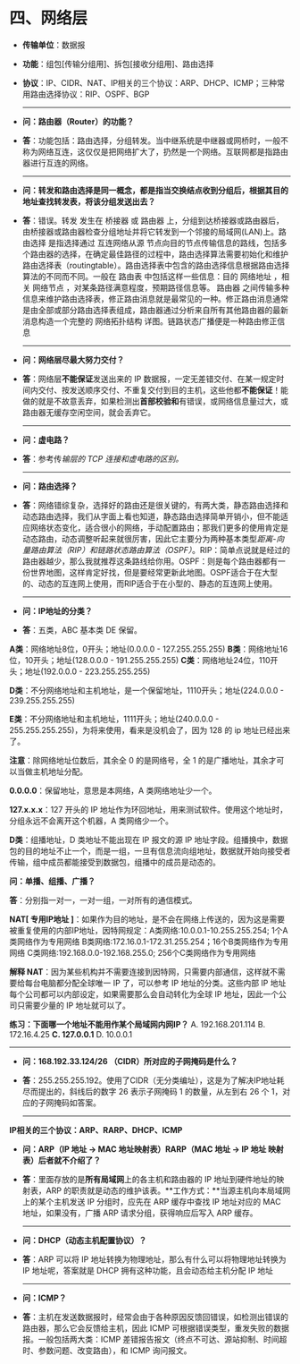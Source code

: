 # 四、网络层
* **传输单位**：数据报

* **功能**：组包[传输分组用]、拆包[接收分组用]、路由选择

* **协议**：IP、CIDR、NAT、IP相关的三个协议：ARP、DHCP、ICMP；三种常用路由选择协议：RIP、OSPF、BGP

  ****


* **问：路由器（Router）的功能？**

* **答**：功能包括：路由选择，分组转发。当中继系统是中继器或网桥时，一般不称为网络互连，这仅仅是把网络扩大了，扔然是一个网络。互联网都是指路由器进行互连的网络。

  ****

 * **问：转发和路由选择是同一概念，都是指当交换结点收到分组后，根据其目的地址查找转发表，将该分组发送出去？**

 * **答**：错误。转发 发生在 桥接器 或 路由器 上，分组到达桥接器或路由器后，由桥接器或路由器检查分组地址并将它转发到一个邻接的局域网(LAN)上。路由选择 是指选择通过 互连网络从源 节点向目的节点传输信息的路线，包括多个路由器的选择，在确定最佳路径的过程中，路由选择算法需要初始化和维护路由选择表（routingtable）。路由选择表中包含的路由选择信息根据路由选择算法的不同而不同。一般在 路由表 中包括这样一些信息：目的 网络地址 ，相关 网络节点 ，对某条路径满意程度，预期路径信息等。 路由器 之间传输多种信息来维护路由选择表，修正路由消息就是最常见的一种。修正路由消息通常是由全部或部分路由选择表组成，路由器通过分析来自所有其他路由器的最新消息构造一个完整的 网络拓扑结构 详图。链路状态广播便是一种路由修正信息

   ****

 * **问：网络层尽最大努力交付？**

 * **答**：网络层**不能保证**发送出来的 IP 数据报，一定无差错交付、在某一规定时间内交付、按发送顺序交付、不重复交付到目的主机，这些他都**不能保证**！能做的就是不故意丢弃，如果检测出**首部校验和**有错误，或网络信息量过大，或路由器无缓存空闲空间，就会丢弃它。

   ****

* **问：虚电路？**

* **答**：参考传*输层的 TCP 连接和虚电路的区别。*

  ****

* **问：路由选择？**

* **答**：网络错综复杂，选择好的路由还是很关键的，有两大类，静态路由选择和动态路由选择，我们从字面上看也知道，静态路由选择简单开销小，但不能适应网络状态变化，适合很小的网络，手动配置路由；那我们更多的使用肯定是动态路由，动态调整听起来就很厉害，因此它主要分为两种基本类型*距离-向量路由算法（RIP）*和*链路状态路由算法（OSPF）*。RIP：简单点说就是经过的路由器越少，那么我就推荐这条路线给你用。OSPF：则是每个路由器都有一份世界地图，这样肯定好找，但是要经常更新此地图。OSPF适合于在大型的、动态的互连网上使用，而RIP适合于在小型的、静态的互连网上使用。

  ****

* **问：IP地址的分类？**

* **答**：五类，ABC 基本类 DE 保留。
  
**A类**：网络地址8位，0开头；地址(0.0.0.0 - 127.255.255.255)
  **B类**：网络地址16位，10开头；地址(128.0.0.0 - 191.255.255.255)
**C类**：网络地址24位，110开头；地址(192.0.0.0 - 223.255.255.255)
  
**D类**：不分网络地址和主机地址，是一个保留地址，1110开头；地址(224.0.0.0 - 239.255.255.255)
  
  **E类**：不分网络地址和主机地址，1111开头；地址(240.0.0.0 - 255.255.255.255)，为将来使用，看来是没机会了，因为 128 的 ip 地址已经出来了。
  
**注意**：除网络地址位数后，其余全 0 的是网络号，全 1 的是广播地址，其余才可以当做主机地址分配。
  

  **0.0.0.0**：保留地址，意思是本网络，A 类网络地址少一个。

  **127.x.x.x**：127 开头的 IP 地址作为环回地址，用来测试软件。使用这个地址时，分组永远不会离开这个机器，A 类网络少一个。
  
  **D类**：组播地址，D 类地址不能出现在 IP 报文的源 IP 地址字段。组播换中，数据包的目的地址不止一个，而是一组，一旦有信息流向组地址，数据就开始向接受者传输，组中成员都能接受到数据包，组播中的成员是动态的。
  
**问：单播、组播、广播？**
  
**答**：分别指一对一，一对一组，一对所有的通信模式。
  

  

  
  **NAT[ 专用IP地址 ]**：如果作为目的地址，是不会在网络上传送的，因为这是需要被重复使用的内部IP地址，因特网规定：A类网络:10.0.0.1-10.255.255.254; 1个A类网络作为专用网络
B类网络:172.16.0.1-172.31.255.254；16个B类网络作为专用网络
  C类网络:192.168.0.0-192.168.255.0; 256个C类网络作为专用网络

  
  
  **解释 NAT**：因为某些机构并不需要连接到因特网，只需要内部通信，这样就不需要给每台电脑都分配全球唯一 IP 了，可以参考 IP 地址的分类。这些内部 IP 地址每个公司都可以内部设定，如果需要那么会自动转化为全球 IP 地址，因此一个公司只需要少量的 IP 地址就可以了。
  
  
  
  **练习：下面哪一个地址不能用作某个局域网内网IP？**
  A. 192.168.201.114 B. 172.16.4.25 **C. 127.0.0.1** D. 10.0.0.1
  
  ****
  
* **问：168.192.33.124/26 （CIDR）所对应的子网掩码是什么？**

* **答**：255.255.255.192。使用了CIDR（无分类编址），这是为了解决IP地址耗尽而提出的，斜线后的数字 26 表示子网掩码 1 的数量，从左到右 26 个 1，对应的子网掩码如答案。

  ****

**IP相关的三个协议：ARP、RARP、DHCP、ICMP**

* **问：ARP（IP 地址 -> MAC 地址映射表）RARP（MAC 地址 -> IP 地址 映射表）后者就不介绍了？**

* **答**：里面存放的是**所有局域网**上的各主机和路由器的 IP 地址到硬件地址的映射表，ARP 的职责就是动态的维护该表。**工作方式：**当源主机向本局域网上的某个主机发送 IP 分组时，应先在 ARP 缓存中查找 IP 地址对应的 MAC 地址，如果没有，广播 ARP 请求分组，获得响应后写入 ARP 缓存。

  ****

* **问：DHCP（动态主机配置协议）？**

* **答**：ARP 可以将 IP 地址转换为物理地址，那么有什么可以将物理地址转换为 IP 地址呢，答案就是 DHCP 拥有这种功能，且会动态给主机分配 IP 地址

  ****

* **问：ICMP？**

* **答**：主机在发送数据报时，经常会由于各种原因反馈回错误，如检测出错误的路由器，那么它会反馈给主机，因此 ICMP 可根据错误类型，重发失败的数据报。一般包括两大类：ICMP 差错报告报文（终点不可达、源站抑制、时间超时、参数问题、改变路由），和 ICMP 询问报文。


